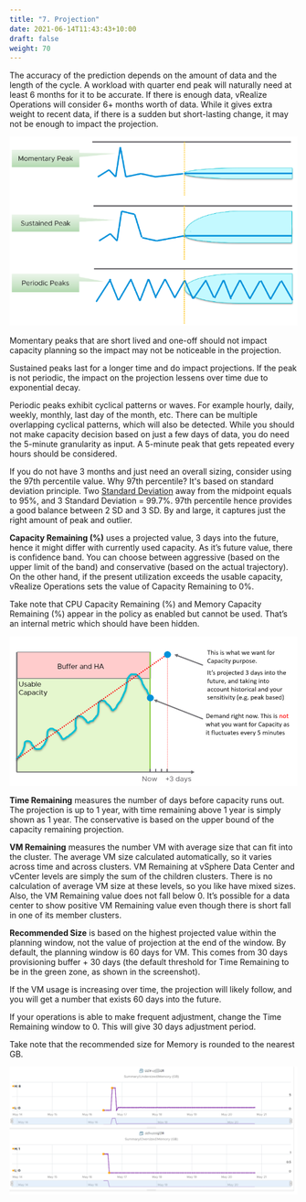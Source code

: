 ```yaml
---
title: "7. Projection"
date: 2021-06-14T11:43:43+10:00
draft: false
weight: 70
---
```


The accuracy of the prediction depends on the amount of data and the length of the cycle. A workload with quarter end peak will naturally need at least 6 months for it to be accurate. If there is enough data, vRealize Operations will consider 6+ months worth of data. While it gives extra weight to recent data, if there is a sudden but short-lasting change, it may not be enough to impact the projection.

![](1.3.7-fig-1.png)

Momentary peaks that are short lived and one-off should not impact capacity planning so the impact may not be noticeable in the projection.

Sustained peaks last for a longer time and do impact projections.  If the peak is not periodic, the impact on the projection lessens over time due to exponential decay.

Periodic peaks exhibit cyclical patterns or waves. For example hourly, daily, weekly, monthly, last day of the month, etc. There can be multiple overlapping cyclical patterns, which will also be detected. While you should not make capacity decision based on just a few days of data, you do need the 5-minute granularity as input. A 5-minute peak that gets repeated every hours should be considered.

If you do not have 3 months and just need an overall sizing, consider using the 97th percentile value. Why 97th percentile? It's based on standard deviation principle. Two [Standard Deviation](https://en.wikipedia.org/wiki/Standard_deviation) away from the midpoint equals to 95%, and 3 Standard Deviation = 99.7%. 97th percentile hence provides a good balance between 2 SD and 3 SD. By and large, it captures just the right amount of peak and outlier.

**Capacity Remaining (%)** uses a projected value, 3 days into the future, hence it might differ with currently used capacity. As it’s future value, there is confidence band. You can choose between aggressive (based on the upper limit of the band) and conservative (based on the actual trajectory). On the other hand, if the present utilization exceeds the usable capacity, vRealize Operations sets the value of Capacity Remaining to 0%. 

Take note that CPU Capacity Remaining (%) and Memory Capacity Remaining (%) appear in the policy as enabled but cannot be used. That’s an internal metric which should have been hidden.

![](1.3.7-fig-2.png)

**Time Remaining** measures the number of days before capacity runs out. The projection is up to 1 year, with time remaining above 1 year is simply shown as 1 year. The conservative is based on the upper bound of the capacity remaining projection.

**VM Remaining** measures the number VM with average size that can fit into the cluster. The average VM size calculated automatically, so it varies across time and across clusters. VM Remaining at vSphere Data Center and vCenter levels are simply the sum of the children clusters. There is no calculation of average VM size at these levels, so you like have mixed sizes. Also, the VM Remaining value does not fall below 0. It’s possible for a data center to show positive VM Remaining value even though there is short fall in one of its member clusters.

**Recommended Size** is based on the highest projected value within the planning window, not the value of projection at the end of the window. By default, the planning window is 60 days for VM. This comes from 30 days provisioning buffer + 30 days (the default threshold for Time Remaining to be in the green zone, as shown in the screenshot).

If the VM usage is increasing over time, the projection will likely follow, and you will get a number that exists 60 days into the future. 

If your operations is able to make frequent adjustment, change the Time Remaining window to 0. This will give 30 days adjustment period.

Take note that the recommended size for Memory is rounded to the nearest GB. 

![](1.3.7-fig-3.png)